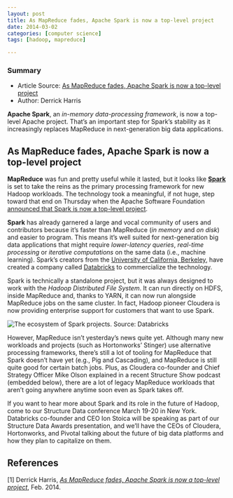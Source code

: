 ```yaml
---
layout: post
title: As MapReduce fades, Apache Spark is now a top-level project
date: 2014-03-02
categories: [computer science]
tags: [hadoop, mapreduce]

---
```



### Summary

* Article Source: [As MapReduce fades, Apache Spark is now a top-level project](http://gigaom.com/2014/02/27/as-mapreduce-fades-apache-spark-is-now-a-top-level-project/)
* Author: Derrick Harris

**Apache Spark**, an *in-memory data-processing framework*, is now a top-level Apache project. That’s an important step for Spark’s stability as it increasingly replaces MapReduce in next-generation big data applications.

As MapReduce fades, Apache Spark is now a top-level project
---
**MapReduce** was fun and pretty useful while it lasted, but it looks like [**Spark**](http://spark.apache.org) is set to take the reins as the primary processing framework for new Hadoop workloads. The technology took a meaningful, if not huge, step toward that end on Thursday when the Apache Software Foundation [announced that Spark is now a top-level project](https://blogs.apache.org/foundation/entry/the_apache_software_foundation_announces50).

**Spark** has already garnered a large and vocal community of users and contributors because it’s faster than MapReduce (*in memory* and *on disk*) and easier to program. This means it’s well suited for next-generation big data applications that might require *lower-latency queries*, *real-time processing* or *iterative computations* on the same data (i.e., machine learning). Spark’s creators from the [University of California, Berkeley](http://gigaom.com/2013/04/17/welcome-to-berkeley-where-hadoop-isnt-nearly-fast-enough/), have created a company called [Databricks](http://gigaom.com/2013/09/25/databricks-raises-14m-from-andreessen-horowitz-wants-to-take-on-mapreduce-with-spark/) to commercialize the technology.

Spark is technically a standalone project, but it was always designed to work with the *Hadoop Distributed File System*. It can run directly on HDFS, inside MapReduce and, thanks to YARN, it can now run alongside MapReduce jobs on the same cluster. In fact, Hadoop pioneer Cloudera is now providing enterprise support for customers that want to use Spark.

![The ecosystem of Spark projects. Source: Databricks](http://sungsoo.github.com/images/spark-stack-new.png)

However, MapReduce isn’t yesterday’s news quite yet. Although many new workloads and projects (such as Hortonworks’ Stinger) use alternative processing frameworks, there’s still a lot of tooling for MapReduce that Spark doesn’t have yet (e.g., Pig and Cascading), and MapReduce is still quite good for certain batch jobs. Plus, as Cloudera co-founder and Chief Strategy Officer Mike Olson explained in a recent Structure Show podcast (embedded below), there are a lot of legacy MapReduce workloads that aren’t going anywhere anytime soon even as Spark takes off.

If you want to hear more about Spark and its role in the future of Hadoop, come to our Structure Data conference March 19-20 in New York. Databricks co-founder and CEO Ion Stoica will be speaking as part of our Structure Data Awards presentation, and we’ll have the CEOs of Cloudera, Hortonworks, and Pivotal talking about the future of big data platforms and how they plan to capitalize on them.

References
---
[1] Derrick Harris, [*As MapReduce fades, Apache Spark is now a top-level project*](http://gigaom.com/2014/02/27/as-mapreduce-fades-apache-spark-is-now-a-top-level-project/), Feb. 2014.
